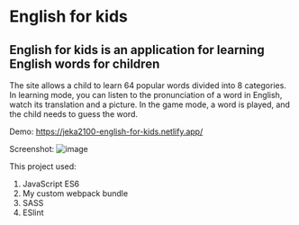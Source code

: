 # English for kids

## **English for kids** is an application for learning English words for children

The site allows a child to learn 64 popular words divided into 8 categories.
In learning mode, you can listen to the pronunciation of a word in English, watch its translation and a picture.
In the game mode, a word is played, and the child needs to guess the word.

Demo: <https://jeka2100-english-for-kids.netlify.app/>

Screenshot:
![image](https://user-images.githubusercontent.com/40537662/95206568-e843b500-07f7-11eb-9c7e-4db1355b1cc3.png)

This project used:

1. JavaScript ES6
2. My custom webpack bundle
3. SASS
4. ESlint
